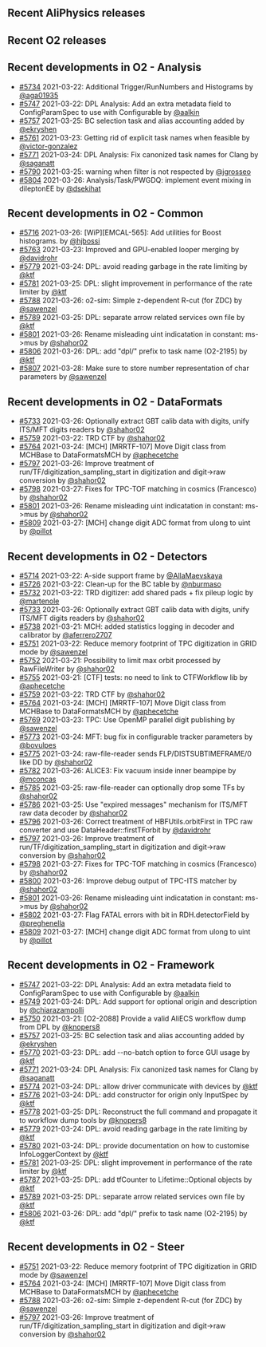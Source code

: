 ## Recent AliPhysics releases
## Recent O2 releases
## Recent developments in O2 - Analysis
- [#5734](https://github.com/AliceO2Group/AliceO2/pull/5734) 2021-03-22: Additional Trigger/RunNumbers and Histograms by [@aga01935](https://github.com/aga01935)
- [#5747](https://github.com/AliceO2Group/AliceO2/pull/5747) 2021-03-22: DPL Analysis: Add an extra metadata field to ConfigParamSpec to use with Configurable by [@aalkin](https://github.com/aalkin)
- [#5757](https://github.com/AliceO2Group/AliceO2/pull/5757) 2021-03-25: BC selection task and alias accounting added by [@ekryshen](https://github.com/ekryshen)
- [#5761](https://github.com/AliceO2Group/AliceO2/pull/5761) 2021-03-23: Getting rid of explicit task names when feasible by [@victor-gonzalez](https://github.com/victor-gonzalez)
- [#5771](https://github.com/AliceO2Group/AliceO2/pull/5771) 2021-03-24: DPL Analysis: Fix canonized task names for Clang by [@saganatt](https://github.com/saganatt)
- [#5790](https://github.com/AliceO2Group/AliceO2/pull/5790) 2021-03-25: warning when filter is not respected by [@jgrosseo](https://github.com/jgrosseo)
- [#5804](https://github.com/AliceO2Group/AliceO2/pull/5804) 2021-03-26: Analysis/Task/PWGDQ: implement event mixing in dileptonEE by [@dsekihat](https://github.com/dsekihat)
## Recent developments in O2 - Common
- [#5716](https://github.com/AliceO2Group/AliceO2/pull/5716) 2021-03-26: [WiP][EMCAL-565]: Add utilities for Boost histograms. by [@hjbossi](https://github.com/hjbossi)
- [#5763](https://github.com/AliceO2Group/AliceO2/pull/5763) 2021-03-23: Improved and GPU-enabled looper merging by [@davidrohr](https://github.com/davidrohr)
- [#5779](https://github.com/AliceO2Group/AliceO2/pull/5779) 2021-03-24: DPL: avoid reading garbage in the rate limiting by [@ktf](https://github.com/ktf)
- [#5781](https://github.com/AliceO2Group/AliceO2/pull/5781) 2021-03-25: DPL: slight improvement in performance of the rate limiter by [@ktf](https://github.com/ktf)
- [#5788](https://github.com/AliceO2Group/AliceO2/pull/5788) 2021-03-26: o2-sim: Simple z-dependent R-cut (for ZDC) by [@sawenzel](https://github.com/sawenzel)
- [#5789](https://github.com/AliceO2Group/AliceO2/pull/5789) 2021-03-25: DPL: separate arrow related services own file by [@ktf](https://github.com/ktf)
- [#5801](https://github.com/AliceO2Group/AliceO2/pull/5801) 2021-03-26: Rename misleading uint indicatation in constant: ms->mus by [@shahor02](https://github.com/shahor02)
- [#5806](https://github.com/AliceO2Group/AliceO2/pull/5806) 2021-03-26: DPL: add "dpl/" prefix to task name (O2-2195) by [@ktf](https://github.com/ktf)
- [#5807](https://github.com/AliceO2Group/AliceO2/pull/5807) 2021-03-28: Make sure to store number representation of char parameters by [@sawenzel](https://github.com/sawenzel)
## Recent developments in O2 - DataFormats
- [#5733](https://github.com/AliceO2Group/AliceO2/pull/5733) 2021-03-26: Optionally extract GBT calib data with digits, unify ITS/MFT digits readers by [@shahor02](https://github.com/shahor02)
- [#5759](https://github.com/AliceO2Group/AliceO2/pull/5759) 2021-03-22: TRD CTF by [@shahor02](https://github.com/shahor02)
- [#5764](https://github.com/AliceO2Group/AliceO2/pull/5764) 2021-03-24: [MCH] [MRRTF-107] Move Digit class from MCHBase to DataFormatsMCH by [@aphecetche](https://github.com/aphecetche)
- [#5797](https://github.com/AliceO2Group/AliceO2/pull/5797) 2021-03-26: Improve treatment of run/TF/digitization_sampling_start in digitization and digit->raw conversion by [@shahor02](https://github.com/shahor02)
- [#5798](https://github.com/AliceO2Group/AliceO2/pull/5798) 2021-03-27: Fixes for TPC-TOF matching in cosmics (Francesco) by [@shahor02](https://github.com/shahor02)
- [#5801](https://github.com/AliceO2Group/AliceO2/pull/5801) 2021-03-26: Rename misleading uint indicatation in constant: ms->mus by [@shahor02](https://github.com/shahor02)
- [#5809](https://github.com/AliceO2Group/AliceO2/pull/5809) 2021-03-27: [MCH] change digit ADC format from ulong to uint by [@pillot](https://github.com/pillot)
## Recent developments in O2 - Detectors
- [#5714](https://github.com/AliceO2Group/AliceO2/pull/5714) 2021-03-22:  A-side support frame by [@AllaMaevskaya](https://github.com/AllaMaevskaya)
- [#5726](https://github.com/AliceO2Group/AliceO2/pull/5726) 2021-03-22: Clean-up for the BC table by [@nburmaso](https://github.com/nburmaso)
- [#5732](https://github.com/AliceO2Group/AliceO2/pull/5732) 2021-03-22: TRD digitizer: add shared pads + fix pileup logic by [@martenole](https://github.com/martenole)
- [#5733](https://github.com/AliceO2Group/AliceO2/pull/5733) 2021-03-26: Optionally extract GBT calib data with digits, unify ITS/MFT digits readers by [@shahor02](https://github.com/shahor02)
- [#5738](https://github.com/AliceO2Group/AliceO2/pull/5738) 2021-03-21: MCH: added statistics logging in decoder and calibrator by [@aferrero2707](https://github.com/aferrero2707)
- [#5751](https://github.com/AliceO2Group/AliceO2/pull/5751) 2021-03-22: Reduce memory footprint of TPC digitization in GRID mode by [@sawenzel](https://github.com/sawenzel)
- [#5752](https://github.com/AliceO2Group/AliceO2/pull/5752) 2021-03-21: Possibility to limit max orbit processed by RawFileWriter by [@shahor02](https://github.com/shahor02)
- [#5755](https://github.com/AliceO2Group/AliceO2/pull/5755) 2021-03-21: [CTF] tests: no need to link to CTFWorkflow lib by [@aphecetche](https://github.com/aphecetche)
- [#5759](https://github.com/AliceO2Group/AliceO2/pull/5759) 2021-03-22: TRD CTF by [@shahor02](https://github.com/shahor02)
- [#5764](https://github.com/AliceO2Group/AliceO2/pull/5764) 2021-03-24: [MCH] [MRRTF-107] Move Digit class from MCHBase to DataFormatsMCH by [@aphecetche](https://github.com/aphecetche)
- [#5769](https://github.com/AliceO2Group/AliceO2/pull/5769) 2021-03-23: TPC: Use OpenMP parallel digit publishing by [@sawenzel](https://github.com/sawenzel)
- [#5773](https://github.com/AliceO2Group/AliceO2/pull/5773) 2021-03-24: MFT: bug fix in configurable tracker parameters by [@bovulpes](https://github.com/bovulpes)
- [#5775](https://github.com/AliceO2Group/AliceO2/pull/5775) 2021-03-24: raw-file-reader sends FLP/DISTSUBTIMEFRAME/0 like DD by [@shahor02](https://github.com/shahor02)
- [#5782](https://github.com/AliceO2Group/AliceO2/pull/5782) 2021-03-26: ALICE3: Fix vacuum inside inner beampipe by [@mconcas](https://github.com/mconcas)
- [#5785](https://github.com/AliceO2Group/AliceO2/pull/5785) 2021-03-25: raw-file-reader can optionally drop some TFs by [@shahor02](https://github.com/shahor02)
- [#5786](https://github.com/AliceO2Group/AliceO2/pull/5786) 2021-03-25: Use "expired messages" mechanism for ITS/MFT raw data decoder by [@shahor02](https://github.com/shahor02)
- [#5796](https://github.com/AliceO2Group/AliceO2/pull/5796) 2021-03-26: Correct treatment of HBFUtils.orbitFirst in TPC raw converter and use DataHeader::firstTForbit by [@davidrohr](https://github.com/davidrohr)
- [#5797](https://github.com/AliceO2Group/AliceO2/pull/5797) 2021-03-26: Improve treatment of run/TF/digitization_sampling_start in digitization and digit->raw conversion by [@shahor02](https://github.com/shahor02)
- [#5798](https://github.com/AliceO2Group/AliceO2/pull/5798) 2021-03-27: Fixes for TPC-TOF matching in cosmics (Francesco) by [@shahor02](https://github.com/shahor02)
- [#5800](https://github.com/AliceO2Group/AliceO2/pull/5800) 2021-03-26: Improve debug output of TPC-ITS matcher by [@shahor02](https://github.com/shahor02)
- [#5801](https://github.com/AliceO2Group/AliceO2/pull/5801) 2021-03-26: Rename misleading uint indicatation in constant: ms->mus by [@shahor02](https://github.com/shahor02)
- [#5802](https://github.com/AliceO2Group/AliceO2/pull/5802) 2021-03-27: Flag FATAL errors with bit in RDH.detectorField by [@preghenella](https://github.com/preghenella)
- [#5809](https://github.com/AliceO2Group/AliceO2/pull/5809) 2021-03-27: [MCH] change digit ADC format from ulong to uint by [@pillot](https://github.com/pillot)
## Recent developments in O2 - Framework
- [#5747](https://github.com/AliceO2Group/AliceO2/pull/5747) 2021-03-22: DPL Analysis: Add an extra metadata field to ConfigParamSpec to use with Configurable by [@aalkin](https://github.com/aalkin)
- [#5749](https://github.com/AliceO2Group/AliceO2/pull/5749) 2021-03-24: DPL: Add support for optional origin and description by [@chiarazampolli](https://github.com/chiarazampolli)
- [#5750](https://github.com/AliceO2Group/AliceO2/pull/5750) 2021-03-21: [O2-2088] Provide a valid AliECS workflow dump from DPL by [@knopers8](https://github.com/knopers8)
- [#5757](https://github.com/AliceO2Group/AliceO2/pull/5757) 2021-03-25: BC selection task and alias accounting added by [@ekryshen](https://github.com/ekryshen)
- [#5770](https://github.com/AliceO2Group/AliceO2/pull/5770) 2021-03-23: DPL: add --no-batch option to force GUI usage by [@ktf](https://github.com/ktf)
- [#5771](https://github.com/AliceO2Group/AliceO2/pull/5771) 2021-03-24: DPL Analysis: Fix canonized task names for Clang by [@saganatt](https://github.com/saganatt)
- [#5774](https://github.com/AliceO2Group/AliceO2/pull/5774) 2021-03-24: DPL: allow driver communicate with devices by [@ktf](https://github.com/ktf)
- [#5776](https://github.com/AliceO2Group/AliceO2/pull/5776) 2021-03-24: DPL: add constructor for origin only InputSpec by [@ktf](https://github.com/ktf)
- [#5778](https://github.com/AliceO2Group/AliceO2/pull/5778) 2021-03-25: DPL: Reconstruct the full command and propagate it to workflow dump tools by [@knopers8](https://github.com/knopers8)
- [#5779](https://github.com/AliceO2Group/AliceO2/pull/5779) 2021-03-24: DPL: avoid reading garbage in the rate limiting by [@ktf](https://github.com/ktf)
- [#5780](https://github.com/AliceO2Group/AliceO2/pull/5780) 2021-03-24: DPL: provide documentation on how to customise InfoLoggerContext by [@ktf](https://github.com/ktf)
- [#5781](https://github.com/AliceO2Group/AliceO2/pull/5781) 2021-03-25: DPL: slight improvement in performance of the rate limiter by [@ktf](https://github.com/ktf)
- [#5787](https://github.com/AliceO2Group/AliceO2/pull/5787) 2021-03-25: DPL: add tfCounter to Lifetime::Optional objects by [@ktf](https://github.com/ktf)
- [#5789](https://github.com/AliceO2Group/AliceO2/pull/5789) 2021-03-25: DPL: separate arrow related services own file by [@ktf](https://github.com/ktf)
- [#5806](https://github.com/AliceO2Group/AliceO2/pull/5806) 2021-03-26: DPL: add "dpl/" prefix to task name (O2-2195) by [@ktf](https://github.com/ktf)
## Recent developments in O2 - Steer
- [#5751](https://github.com/AliceO2Group/AliceO2/pull/5751) 2021-03-22: Reduce memory footprint of TPC digitization in GRID mode by [@sawenzel](https://github.com/sawenzel)
- [#5764](https://github.com/AliceO2Group/AliceO2/pull/5764) 2021-03-24: [MCH] [MRRTF-107] Move Digit class from MCHBase to DataFormatsMCH by [@aphecetche](https://github.com/aphecetche)
- [#5788](https://github.com/AliceO2Group/AliceO2/pull/5788) 2021-03-26: o2-sim: Simple z-dependent R-cut (for ZDC) by [@sawenzel](https://github.com/sawenzel)
- [#5797](https://github.com/AliceO2Group/AliceO2/pull/5797) 2021-03-26: Improve treatment of run/TF/digitization_sampling_start in digitization and digit->raw conversion by [@shahor02](https://github.com/shahor02)
